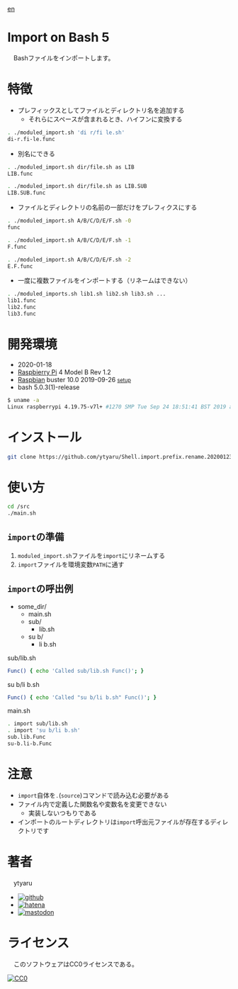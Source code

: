 [en](./README.md)

# Import on Bash 5

　Bashファイルをインポートします。

# 特徴

* プレフィックスとしてファイルとディレクトリ名を追加する
    * それらにスペースが含まれるとき、ハイフンに変換する

```sh
. ./moduled_import.sh 'di r/fi le.sh'
di-r.fi-le.func
```

* 別名にできる

```sh
. ./moduled_import.sh dir/file.sh as LIB
LIB.func
```
```sh
. ./moduled_import.sh dir/file.sh as LIB.SUB
LIB.SUB.func
```

* ファイルとディレクトリの名前の一部だけをプレフィクスにする

```sh
. ./moduled_import.sh A/B/C/D/E/F.sh -0
func
```
```sh
. ./moduled_import.sh A/B/C/D/E/F.sh -1
F.func
```
```sh
. ./moduled_import.sh A/B/C/D/E/F.sh -2
E.F.func
```

* 一度に複数ファイルをインポートする（リネームはできない）

```sh
. ./moduled_imports.sh lib1.sh lib2.sh lib3.sh ...
lib1.func
lib2.func
lib3.func
```

# 開発環境

* <time datetime="2020-01-18T15:11:55+0900">2020-01-18</time>
* [Raspbierry Pi](https://ja.wikipedia.org/wiki/Raspberry_Pi) 4 Model B Rev 1.2
* [Raspbian](https://ja.wikipedia.org/wiki/Raspbian) buster 10.0 2019-09-26 <small>[setup](http://ytyaru.hatenablog.com/entry/2019/12/25/222222)</small>
* bash 5.0.3(1)-release

```sh
$ uname -a
Linux raspberrypi 4.19.75-v7l+ #1270 SMP Tue Sep 24 18:51:41 BST 2019 armv7l GNU/Linux
```

# インストール

```sh
git clone https://github.com/ytyaru/Shell.import.prefix.rename.2020012300000
```

# 使い方

```sh
cd /src
./main.sh
```

## `import`の準備

1. `moduled_import.sh`ファイルを`import`にリネームする
2. `import`ファイルを環境変数`PATH`に通す

## `import`の呼出例

* some_dir/
    * main.sh
    * sub/
        * lib.sh
    * su b/
        * li b.sh

sub/lib.sh
```sh
Func() { echo 'Called sub/lib.sh Func()'; }
```
su b/li b.sh
```sh
Func() { echo 'Called "su b/li b.sh" Func()'; }
```
main.sh
```sh
. import sub/lib.sh
. import 'su b/li b.sh'
sub.lib.Func
su-b.li-b.Func
```

# 注意

* `import`自体を`.`(`source`)コマンドで読み込む必要がある
* ファイル内で定義した関数名や変数名を変更できない
    * 実装しないつもりである
* インポートのルートディレクトリは`import`呼出元ファイルが存在するディレクトリです

# 著者

　ytyaru

* [![github](http://www.google.com/s2/favicons?domain=github.com)](https://github.com/ytyaru "github")
* [![hatena](http://www.google.com/s2/favicons?domain=www.hatena.ne.jp)](http://ytyaru.hatenablog.com/ytyaru "hatena")
* [![mastodon](http://www.google.com/s2/favicons?domain=mstdn.jp)](https://mstdn.jp/web/accounts/233143 "mastdon")

# ライセンス

　このソフトウェアはCC0ライセンスである。

[![CC0](http://i.creativecommons.org/p/zero/1.0/88x31.png "CC0")](http://creativecommons.org/publicdomain/zero/1.0/deed.ja)

